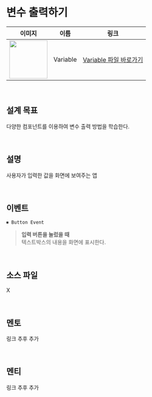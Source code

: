 # 변수 출력하기

|    이미지                                                                                                                           |     이름     |  링크                 |
| :---------------------------------------------------------------------------------------------------------------------------: | :------: | :---------------: |
| <img src="https://user-images.githubusercontent.com/79021544/220135921-ff58a10b-e621-4d6a-9906-3598e07d9268.png" width="100"> | Variable | [Variable 파일 바로가기](#) |
<br>

## 설계 목표
다양한 컴포넌트를 이용하여 변수 출력 방법을 학습한다.

<br>

## 설명

사용자가 입력한 값을 화면에 보여주는 앱

<br>

## 이벤트

```
⏹ Button Event
```

> **입력 버튼을 눌렀을 때** \
>텍스트박스의 내용을 화면에 표시한다.

<br>

## 소스 파일

X

<br>

## 멘토

링크 추후 추가

<br>

## 멘티

링크 추후 추가
